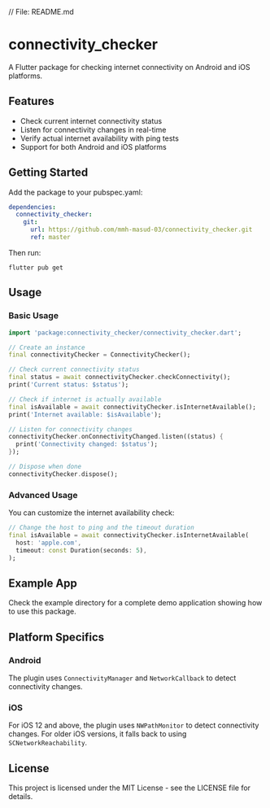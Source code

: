 // File: README.md
# connectivity_checker

A Flutter package for checking internet connectivity on Android and iOS platforms.

## Features

- Check current internet connectivity status
- Listen for connectivity changes in real-time
- Verify actual internet availability with ping tests
- Support for both Android and iOS platforms

## Getting Started

Add the package to your pubspec.yaml:

```yaml
dependencies:
  connectivity_checker:
    git:
      url: https://github.com/mmh-masud-03/connectivity_checker.git
      ref: master


```

Then run:

```
flutter pub get
```

## Usage

### Basic Usage

```dart
import 'package:connectivity_checker/connectivity_checker.dart';

// Create an instance
final connectivityChecker = ConnectivityChecker();

// Check current connectivity status
final status = await connectivityChecker.checkConnectivity();
print('Current status: $status');

// Check if internet is actually available
final isAvailable = await connectivityChecker.isInternetAvailable();
print('Internet available: $isAvailable');

// Listen for connectivity changes
connectivityChecker.onConnectivityChanged.listen((status) {
  print('Connectivity changed: $status');
});

// Dispose when done
connectivityChecker.dispose();
```

### Advanced Usage

You can customize the internet availability check:

```dart
// Change the host to ping and the timeout duration
final isAvailable = await connectivityChecker.isInternetAvailable(
  host: 'apple.com',
  timeout: const Duration(seconds: 5),
);
```

## Example App

Check the example directory for a complete demo application showing how to use this package.

## Platform Specifics

### Android

The plugin uses `ConnectivityManager` and `NetworkCallback` to detect connectivity changes.

### iOS

For iOS 12 and above, the plugin uses `NWPathMonitor` to detect connectivity changes.
For older iOS versions, it falls back to using `SCNetworkReachability`.

## License

This project is licensed under the MIT License - see the LICENSE file for details.